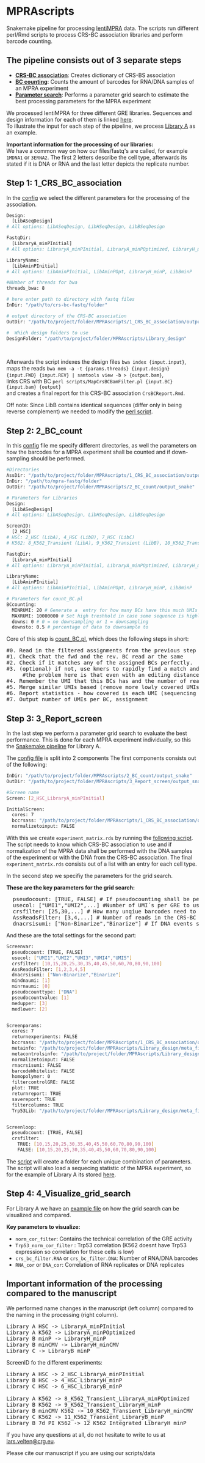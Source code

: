 # MPRAscripts
 
Snakemake pipeline for processing [lentiMPRA](https://www.nature.com/articles/s41596-020-0333-5) data. The scripts run different perl/Rmd scripts to process CRS-BC association libraries and perform barcode counting.

## The pipeline consists out of 3 separate steps
- **[CRS-BC association](1_CRS_BC_association)**: Creates dictionary of CRS-BS association
- **[BC counting](2_BC_count)**: Counts the amount of barcodes for RNA/DNA samples of an MPRA experiment
- **[Parameter search](3_Report_screen/scripts)**: Performs a parameter grid search to estimate the best processing parameters for the MPRA experiment


We processed lentiMPRA for three different GRE libraries. Sequences and design information for each of them is linked [here](Library_design/).<br>
To illustrate the input for each step of the pipeline, we process [Library A](Library_design/design_files/LibASeqDesign.fa) as an example. 

__Important information for the processing of our libraries:__ <br> 
We have a common way on how our files/fastq's are called, for example `1MDNA1` or `3ERNA2`. The first 2 letters describe the cell type, afterwards its stated if it is DNA or RNA and the last letter depicts the replicate number.

## Step 1: 1_CRS_BC_association

In the [config](1_CRS_BC_association/config.yml) we select the different parameters for the processing of the association. 

```BASH
Design:
  [LibASeqDesign] 
# All options: LibASeqDesign, LibHSeqDesign, LibBSeqDesign

FastqDir:
  [LibraryA_minPInitial] 
# All options: LibraryA_minPInitial, LibraryA_minPOptimized, LibraryH_minP, LibraryH_minCMV, LibraryB_minP

LibraryName:
  [LibAminPInitial] 
# All options: LibAminPInitial, LibAminPOpt, LibraryH_minP, LibBminP

#NUmber of threads for bwa
threads_bwa: 8

# here enter path to directory with fastq files
InDir: "/path/to/crs-bc-fastq/folder" 

# output directory of the CRS-BC association
OutDir: "/path/to/project/folder/MPRAscripts/1_CRS_BC_association/output_snake" 

#  Which design folders to use
DesignFolder: "/path/to/project/folder/MPRAscripts/Library_design" 
```
<br>

Afterwards the script indexes the design files `bwa index {input.input}`, <br>
maps the reads `bwa mem -a -t {params.threads} {input.design} {input.FWD} {input.REV} | samtools view -b > {output.bam}`, <br>
links CRS with BC `perl scripts/MapCrsBCBamFilter.pl {input.BC} {input.bam} {output}` <br>
and creates a final report for this CRS-BC association `CrsBCReport.Rmd`.

Off note: Since LibB contains identical sequences (differ only in being reverse complement) we needed to modify the [perl script](1_CRS_BC_association/LibB).

## Step 2: 2_BC_count

In this [config](2_BC_count/config.yml) file me specify different directories, as well the parameters on how the barcodes for a MPRA experiment shall be counted and if down-sampling should be performed.

```BASH
#Directories
AssDir: "/path/to/project/folder/MPRAscripts/1_CRS_BC_association/output_snake" 
InDir: "/path/to/mpra-fastq/folder"
OutDir: "/path/to/project/folder/MPRAscripts/2_BC_count/output_snake"

# Parameters for Libraries
Design:
  [LibASeqDesign] 
# All options: LibASeqDesign, LibHSeqDesign, LibBSeqDesign

ScreenID:
  [2_HSC] 
# HSC: 2_HSC (LibA), 4_HSC (LibB), 7_HSC (LibC) 
# K562: 8_K562_Transient (LibA), 9_K562_Transient (LibB), 10_K562_Transient (LibB minCMV), 11_K562_Transient (LibC), 12_K562_Integrated (LibB 7d PI)

FastqDir:
  [LibraryA_minPInitial] 
# All options: LibraryA_minPInitial, LibraryA_minPOptimized, LibraryH_minP, LibraryH_minCMV, LibraryB_minP

LibraryName:
  [LibAminPInitial] 
# All options: LibAminPInitial, LibAminPOpt, LibraryH_minP, LibBminP

# Parameters for count_BC.pl
BCcounting:
  MINRUMI: 20 # Generate a  entry for how many BCs have this much UMIs fron 1 to the number
  MAXRUMI: 10000000 # Set high treshhold in case some sequence is highly covered
  downs: 0 # 0 = no downsampling or 1 = downsampling
  downsto: 0.5 # percentage of data to downsample to
```

Core of this step is [count_BC.pl](2_BC_count/scripts/count_BC.pl), which does the following steps in short:

<pre>
#0. Read in the filtered assignments from the previous step
#1. Check that the fwd and the rev. BC read ar the same
#2. Check if it matches any of the assigned BCs perfectly.
#3. (optional) if not, use kmers to rapidly find a match and then match to confirm - currently count these to see how big the problem is.
     #the problem here is that even with an editing distance of 1 there can be several matches etc. require an extact match, but use the larger barcode list.
#4. Remember the UMI that this BCs has and the number of reads for that UMI
#5. Merge similar UMIs based (remove more lowly covered UMIs)
#6. Report statistics - how covered is each UMI (sequencing saturation)
#7. Output number of UMIs per BC, assignment
</pre>


## Step 3: 3_Report_screen

In the last step we perform a parameter grid search to evaluate the best performance.
This is done for each MPRA experiment individually, so this the [Snakemake pipeline](3_Report_screen/scripts/2_HSC_LibraryA_minPInitial) for Library A.

The [config file](3_Report_screen/scripts/2_HSC_LibraryA_minPInitial/config.yml) is split into 2 components
The first components consists out of the following:

```BASH
InDir: "/path/to/project/folder/MPRAscripts/2_BC_count/output_snake"
OutDir: "/path/to/project/folder/MPRAscripts/3_Report_screen/output_snake"

#Screen name
Screen: [2_HSC_LibraryA_minPInitial]

InitialScreen:
  cores: 7
  bccrsass: "/path/to/project/folder/MPRAscripts/1_CRS_BC_association/output_snake/LibraryA_minPInitial/LibASeqDesign_LibAminPInitial_mapped_filtered.csv.gz"
  normalizetoinput: FALSE
```

With this we create `experiment_matrix.rds` by running the [following script](3_Report_screen/scripts/processScreen.R). The script needs to know which CRS-BC association to use and if normalization of the MPRA data shall be performed with the DNA samples of the experiment or with the DNA from the CRS-BC association. The final `experiment_matrix.rds` consists out of a list with an entry for each cell type. <br>

In the second step we specifiy the parameters for the grid search. <br>

__These are the key parameters for the grid search:__
<pre>
  pseudocount: [TRUE, FALSE] # If pseudocounting shall be performed
  usecol: ["UMI1","UMI2",...] #Number of UMI´s per GRE to use
  crsfilter: [25,30,...] # How many unqiue barcodes need to be there in order to pass filter
  AssReadsFilter: [3,4,...] # Number of reads in the CRS-BC association file
  dnacrsisumi: ["Non-Binarize","Binarize"] # If DNA events should be binarized and seen as only qualitative and not quantitative measure.
</pre>

And these are the total settings for the second part:

```BASH
Screenvar:
  pseudocount: [TRUE, FALSE] 
  usecol: ["UMI1","UMI2","UMI3","UMI4","UMI5"] 
  crsfilter: [10,15,20,25,30,35,40,45,50,60,70,80,90,100] 
  AssReadsFilter: [1,2,3,4,5] 
  dnacrsisumi: ["Non-Binarize","Binarize"] 
  mindnaumi: [1]
  minrnaumi: [0]
  pseudocounttype: ["DNA"] 
  pseudocountvalue: [1]
  medupper: [3]
  medlower: [2]


Screenparams:
  cores: 7
  returnexperiments: FALSE
  bccrsass: "/path/to/project/folder/MPRAscripts/1_CRS_BC_association/output_snake/LibraryA_minPInitial/LibASeqDesign_LibAminPInitial_mapped_filtered.csv.gz"
  metainfo: "/path/to/project/folder/MPRAscripts/Library_design/meta_files/LibASeqDesign_meta_info.csv"
  metacontrolsinfo: "/path/to/project/folder/MPRAscripts/Library_design/meta_files/LibASeqDesign_controls_meta_info.csv"
  normalizetoinput: FALSE
  rnacrsisumi: FALSE
  barcodeWhitelist: FALSE
  homopolymer: 0
  filtercontrolGRE: FALSE
  plot: TRUE
  returnreport: TRUE
  savereport: TRUE
  filtercolumns: TRUE 
  Trp53Lib: "/path/to/project/folder/MPRAscripts/Library_design/meta_files/LibASeqDesign_meta_info.csv"


Screenloop:
  pseudocount: [TRUE, FALSE] 
  crsfilter:
    TRUE: [10,15,20,25,30,35,40,45,50,60,70,80,90,100]
    FALSE: [10,15,20,25,30,35,40,45,50,60,70,80,90,100]
```

The [script](3_Report_screen/scripts/processAll.R) will create a folder for each unique combination of parameters.
The script will also load a sequecing statistic of the MPRA experiment, so for the example of Library A its stored [here](2_BC_count/data). 

## Step 4: 4_Visualize_grid_search

For Library A we have an [example file](4_Visualize_grid_search/4_Visualize_grid_search.Rmd) on how the grid search can be visualized and compared. <br>

__Key parameters to visualize:__
- `norm_cor_filter`: Contains the technical correlation of the GRE activity
- `Trp53_norm_cor_filter` : Trp53 correlation (K562 doesnt have Trp53 expression so correlation for these cells is low)
- `crs_bc_filter.RNA` or `crs_bc_filter.DNA`: Number of RNA/DNA barcodes
- `RNA_cor` or `DNA_cor`: Correlation of RNA replicates or DNA replicates



## Important information of the processing compared to the manuscript
We performed name changes in the manuscript (left column) compared to the naming in the processing (right column). <br>
<pre>
Library A HSC -> LibraryA_minPInitial
Library A K562 -> LibraryA_minPOptimized
Library B minP -> LibraryH_minP
Library B minCMV -> LibraryH_minCMV
Library C -> LibraryB_minP
</pre>

ScreenID fo the different experiments:
<pre>
Library A HSC -> 2_HSC_LibraryA_minPInitial
Library B HSC -> 4_HSC_LibraryH_minP
Library C HSC -> 6_HSC_LibraryB_minP

Library A K562 -> 8_K562_Transient_LibraryA_minPOptimized
Library B K562 -> 9_K562_Transient_LibraryH_minP
Library B minCMV K562 -> 10_K562_Transient_LibraryH_minCMV
Library C K562 -> 11_K562_Transient_LibraryB_minP
Library B 7d PI K562 -> 12_K562_Integrated_LibraryH_minP
</pre>

If you have any questions at all, do not hesitate to write to us at lars.velten@crg.eu.

Please cite our manuscript if you are using our scripts/data
 <br>
 
